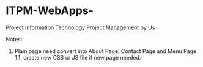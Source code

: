 # ITPM-WebApps-
Project Information Technology Project Management by Us

Notes:
1. Plain page need convert into About Page, Contact Page and Menu Page.
  1.1. create new CSS or JS file if new page needed. 
